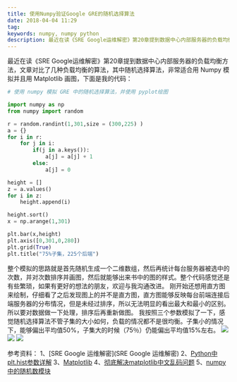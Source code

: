 ```yaml
---
title: 使用Numpy验证Google GRE的随机选择算法
date: 2018-04-04 11:29
tag: 
keywords: numpy, numpy python
description: 最近在读《SRE Google运维解密》第20章提到数据中心内部服务器的负载均衡方法，文章对比了几种负载均衡的算法，其中随机选择算法，非常适合用 Numpy 模拟并且用 Matplotlib 画图。
---
```


最近在读《SRE Google运维解密》第20章提到数据中心内部服务器的负载均衡方法，文章对比了几种负载均衡的算法，其中随机选择算法，非常适合用 Numpy 模拟并且用 Matplotlib 画图，下面是我的代码：
```python
# 使用 numpy 模拟 GRE 中的随机选择算法，并使用 pyplot绘图

import numpy as np
from numpy import random

r = random.randint(1,301,size = (300,225) )
a = {}
for i in r:
    for j in i:
        if(j in a.keys()):
            a[j] = a[j] + 1
        else:
            a[j] = 0

height = []
z = a.values()
for i in z:
    height.append(i)

height.sort()
x = np.arange(1,301)

plt.bar(x,height)
plt.axis([0,301,0,280])
plt.grid(True)
plt.title("75%子集，225个后端")
```
整个模拟的思路就是首先随机生成一个二维数组，然后再统计每台服务器被选中的次数，并对次数排序并画图，然后就能够出来书中的图的样式。整个代码感觉还是有些繁琐，如果有更好的想法的朋友，欢迎与我沟通改进。
刚开始还想用直方图来绘制，仔细看了之后发现图上的并不是直方图，直方图能够反映每台前端连接后端服务器的分布情况，但是未经过排序，所以无法明显的看出最大和最小的区别。所以要对数据做一下处理，排序后再重新做图。
我按照三个参数模拟了一下，感觉随机选择算法不管子集的大小如何，负载的情况都不是很均衡。子集小的情况下，能够偏出平均值50%，子集大的时候（75％）仍能偏出平均值15%左右。
![](/20180404-numpy-and-matplotlib/39469-20180404112753811-250894648.png)
![](/20180404-numpy-and-matplotlib/39469-20180404112802212-846524274.png)
![](/20180404-numpy-and-matplotlib/39469-20180404112809119-2024751661.png)

参考资料：
1、[SRE Google 运维解密](SRE Google 运维解密)
2、[Python中plt.hist参数详解](https://www.cnblogs.com/python-life/articles/6084059.html)
3、[Matplotlib](https://matplotlib.org/api/_as_gen/matplotlib.pyplot.title.html#matplotlib.pyplot.title)
4、[彻底解决matplotlib中文乱码问题](http://www.cnblogs.com/xiaojikuaipao/p/8465834.html)
5、[numpy中的随机数模块](https://www.cnblogs.com/td15980891505/p/6198036.html)












